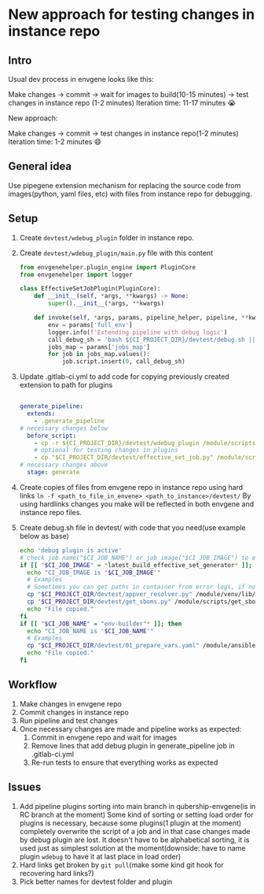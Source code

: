 # New approach for testing changes in instance repo

## Intro

Usual dev process in envgene looks like this:

Make changes -> commit -> wait for images to build(10-15 minutes) -> test changes in instance repo (1-2 minutes)
Iteration time: 11-17 minutes 😭

New approach:

Make changes -> commit -> test changes in instance repo(1-2 minutes)
Iteration time: 1-2 minutes 😄

## General idea

Use pipegene extension mechanism for replacing the source code from images(python, yaml files, etc) with files from instance repo for
debugging.

## Setup

1. Create `devtest/wdebug_plugin` folder in instance repo.
1. Create `devtest/wdebug_plugin/main.py` file with this content

    ```Python
    from envgenehelper.plugin_engine import PluginCore
    from envgenehelper import logger

    class EffectiveSetJobPlugin(PluginCore):
        def __init__(self, *args, **kwargs) -> None:
            super().__init__(*args, **kwargs)

        def invoke(self, *args, params, pipeline_helper, pipeline, **kwargs) -> None:
            env = params['full_env']
            logger.info(f'Extending pipeline with debug logic')
            call_debug_sh = 'bash ${CI_PROJECT_DIR}/devtest/debug.sh || true'
            jobs_map = params['jobs_map']
            for job in jobs_map.values():
                job.script.insert(0, call_debug_sh)
    ```

1. Update .gitlab-ci.yml to add code for copying previously created extension to path for plugins

    ```yaml

    generate_pipeline:
      extends:
        - .generate_pipeline
    # necessary changes below
      before_script:
        - cp -r ${CI_PROJECT_DIR}/devtest/wdebug_plugin /module/scripts/pipegene_plugins/per_env
        # optional for testing changes in plugins
        - cp "$CI_PROJECT_DIR/devtest/effective_set_job.py" /module/scripts/pipegene_plugins/per_env/effective_set_job/effective_set_job.py
    # necessary changes above
      stage: generate

    ```

1. Create copies of files from envgene repo in instance repo using hard links `ln -f <path_to_file_in_envene> <path_to_instance>/devtest/`
By using hardlinks changes you make will be reflected in both envgene and instance repo files.
1. Create debug.sh file in devtest/ with code that you need(use example below as base)

    ```bash
    echo 'debug plugin is active'
    # check job name("$CI_JOB_NAME") or job image("$CI_JOB_IMAGE") to ensure replacements happen in right places
    if [[ "$CI_JOB_IMAGE" = *latest_build_effective_set_generator* ]]; then 
      echo "CI_JOB_IMAGE is '$CI_JOB_IMAGE'"
      # Examples
      # Sometimes you can get paths in container from error logs, if not look at the related Dockerfile to tell where file ends up in container
      cp "$CI_PROJECT_DIR/devtest/appver_resolver.py" /module/venv/lib/python3.10/site-packages/appver_resolver/appversion_resolver.py
      cp "$CI_PROJECT_DIR/devtest/get_sboms.py" /module/scripts/get_sboms.py
      echo "File copied."
    fi
    if [[ "$CI_JOB_NAME" = "env-builder"* ]]; then
      echo "CI_JOB_NAME is '$CI_JOB_NAME'"
      # Examples
      cp "$CI_PROJECT_DIR/devtest/01_prepare_vars.yaml" /module/ansible/roles/set_template_version/tasks/01_prepare_vars.yaml
      echo "File copied."
    fi
    ```

## Workflow

1. Make changes in envgene repo
1. Commit changes in instance repo
1. Run pipeline and test changes
1. Once necessary changes are made and pipeline works as expected:
    1. Commit in envgene repo and wait for images
    1. Remove lines that add debug plugin in generate_pipeline job in .gitlab-ci.yml
    1. Re-run tests to ensure that everything works as expected

## Issues

1. Add pipeline plugins sorting into main branch in qubership-envgene(is in RC branch at the moment)
Some kind of sorting or setting load order for plugins is necessary, because some plugins(1 plugin at the moment) completely overwrite the
script of a job and in that case changes made by debug plugin are lost. It doesn't have to be alphabetical sorting, it is used just as
simplest solution at the moment(downside: have to name plugin `wdebug` to have it at last place in load order)
1. Hard links get broken by `git pull`(make some kind git hook for recovering hard links?)
1. Pick better names for devtest folder and plugin
